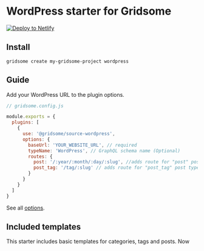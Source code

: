 # WordPress starter for Gridsome

[![Deploy to Netlify](https://www.netlify.com/img/deploy/button.svg)](https://app.netlify.com/start/deploy?repository=https://github.com/gridsome/gridsome-starter-wordpress)

## Install
`gridsome create my-gridsome-project wordpress`

## Guide

Add your WordPress URL to the plugin options.

```js
// gridsome.config.js

module.exports = {
  plugins: [
    {
      use: '@gridsome/source-wordpress',
      options: {
        baseUrl: 'YOUR_WEBSITE_URL', // required
        typeName: 'WordPress', // GraphQL schema name (Optional)
        routes: {
          post: '/:year/:month/:day/:slug', //adds route for "post" post type (Optional)
          post_tag: '/tag/:slug' // adds route for "post_tag" post type (Optional)
        }
      }
    }
  ]
}

```

See all [options](https://gridsome.org/plugins/@gridsome/source-wordpress).

## Included templates

This starter includes basic templates for categories, tags and posts.
Now
